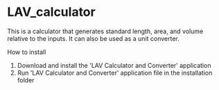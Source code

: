 # LAV_calculator
This is a calculator that generates standard length, area, and volume relative to the inputs. It can also be used as a unit converter.

How to install

1. Download and install the 'LAV Calculator and Converter' application
2. Run 'LAV Calculator and Converter' application file in the installation folder
